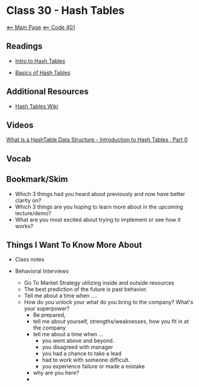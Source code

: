 # Class 30 - Hash Tables

[<== Main Page](../README.md)
[<== Code 401](../code401/code401.md)

## Readings

- [Intro to Hash Tables](https://codefellows.github.io/common_curriculum/data_structures_and_algorithms/Code_401/class-30/resources/Hashtables.html)

- [Basics of Hash Tables](https://www.hackerearth.com/practice/data-structures/hash-tables/basics-of-hash-tables/tutorial/)

## Additional Resources

- [Hash Tables Wiki](https://en.wikipedia.org/wiki/Hash_table)

## Videos

[What is a HashTable Data Structure - Introduction to Hash Tables , Part 0](https://www.youtube.com/watch?v=MfhjkfocRR0)

## Vocab

## Bookmark/Skim

- Which 3 things had you heard about previously and now have better clarity on?
- Which 3 things are you hoping to learn more about in the upcoming lecture/demo?
- What are you most excited about trying to implement or see how it works?

## Things I Want To Know More About

- Class notes

- Behavioral Interviews
  
  - Go To Market Strategy utilizing inside and outside resources
  - The best prediction of the future is past behavior.
  - Tell me about a time when ....
  - How do you unlock your what do you bring to the company? What's your superpower?
    - Be prepared, 
    - tell me about yourself, strengths/weaknesses, how you fit in at the company
    - tell me about a time when ...
      - you went above and beyond.
      - you disagreed with manager
      - you had a chance to take a lead
      - had to work with someone difficult.
      - you experience failure or made a mistake
    - why are you here?
    - 
